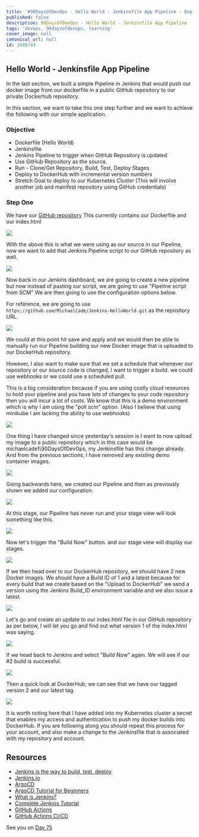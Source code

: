 ```yaml
---
title: '#90DaysOfDevOps - Hello World - Jenkinsfile App Pipeline - Day 74'
published: false
description: 90DaysOfDevOps - Hello World - Jenkinsfile App Pipeline
tags: 'devops, 90daysofdevops, learning'
cover_image: null
canonical_url: null
id: 1048744
---
```


## Hello World - Jenkinsfile App Pipeline

In the last section, we built a simple Pipeline in Jenkins that would push our docker image from our dockerfile in a public GitHub repository to our private Dockerhub repository.

In this section, we want to take this one step further and we want to achieve the following with our simple application.

### Objective

- Dockerfile (Hello World)
- Jenkinsfile
- Jenkins Pipeline to trigger when GitHub Repository is updated
- Use GitHub Repository as the source.
- Run - Clone/Get Repository, Build, Test, Deploy Stages
- Deploy to DockerHub with incremental version numbers
- Stretch Goal to deploy to our Kubernetes Cluster (This will involve another job and manifest repository using GitHub credentials)

### Step One

We have our [GitHub repository](https://github.com/MichaelCade/Jenkins-HelloWorld) This currently contains our Dockerfile and our index.html

![](Images/Day74_CICD1.png)

With the above this is what we were using as our source in our Pipeline, now we want to add that Jenkins Pipeline script to our GitHub repository as well.

![](Images/Day74_CICD2.png)

Now back in our Jenkins dashboard, we are going to create a new pipeline but now instead of pasting our script, we are going to use "Pipeline script from SCM" We are then going to use the configuration options below.

For reference, we are going to use `https://github.com/MichaelCade/Jenkins-HelloWorld.git` as the repository URL.

![](Images/Day74_CICD3.png)

We could at this point hit save and apply and we would then be able to manually run our Pipeline building our new Docker image that is uploaded to our DockerHub repository.

However, I also want to make sure that we set a schedule that whenever our repository or our source code is changed, I want to trigger a build. we could use webhooks or we could use a scheduled pull.

This is a big consideration because if you are using costly cloud resources to hold your pipeline and you have lots of changes to your code repository then you will incur a lot of costs. We know that this is a demo environment which is why I am using the "poll scm" option. (Also I believe that using minikube I am lacking the ability to use webhooks)

![](Images/Day74_CICD4.png)

One thing I have changed since yesterday's session is I want to now upload my image to a public repository which in this case would be michaelcade1\90DaysOfDevOps, my Jenkinsfile has this change already. And from the previous sections, I have removed any existing demo container images.

![](Images/Day74_CICD5.png)

Going backwards here, we created our Pipeline and then as previously shown we added our configuration.

![](Images/Day74_CICD6.png)

At this stage, our Pipeline has never run and your stage view will look something like this.

![](Images/Day74_CICD7.png)

Now let's trigger the "Build Now" button. and our stage view will display our stages.

![](Images/Day74_CICD8.png)

If we then head over to our DockerHub repository, we should have 2 new Docker images. We should have a Build ID of 1 and a latest because for every build that we create based on the "Upload to DockerHub" we send a version using the Jenkins Build_ID environment variable and we also issue a latest.

![](Images/Day74_CICD9.png)

Let's go and create an update to our index.html file in our GitHub repository as per below, I will let you go and find out what version 1 of the index.html was saying.

![](Images/Day74_CICD10.png)

If we head back to Jenkins and select "Build Now" again. We will see if our #2 build is successful.

![](Images/Day74_CICD11.png)

Then a quick look at DockerHub, we can see that we have our tagged version 2 and our latest tag.

![](Images/Day74_CICD12.png)

It is worth noting here that I have added into my Kubernetes cluster a secret that enables my access and authentication to push my docker builds into DockerHub. If you are following along you should repeat this process for your account, and also make a change to the Jenkinsfile that is associated with my repository and account.

## Resources

- [Jenkins is the way to build, test, deploy](https://youtu.be/_MXtbjwsz3A)
- [Jenkins.io](https://www.jenkins.io/)
- [ArgoCD](https://argo-cd.readthedocs.io/en/stable/)
- [ArgoCD Tutorial for Beginners](https://www.youtube.com/watch?v=MeU5_k9ssrs)
- [What is Jenkins?](https://www.youtube.com/watch?v=LFDrDnKPOTg)
- [Complete Jenkins Tutorial](https://www.youtube.com/watch?v=nCKxl7Q_20I&t=3s)
- [GitHub Actions](https://www.youtube.com/watch?v=R8_veQiYBjI)
- [GitHub Actions CI/CD](https://www.youtube.com/watch?v=mFFXuXjVgkU)

See you on [Day 75](day75.md)